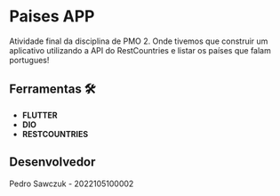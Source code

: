 # Paises APP

Atividade final da disciplina de PMO 2. Onde tivemos que construir um aplicativo utilizando a API do RestCountries e listar os países que falam portugues!

## Ferramentas 🛠️

- **FLUTTER**
- **DIO**
- **RESTCOUNTRIES**

## Desenvolvedor 

Pedro Sawczuk - 2022105100002